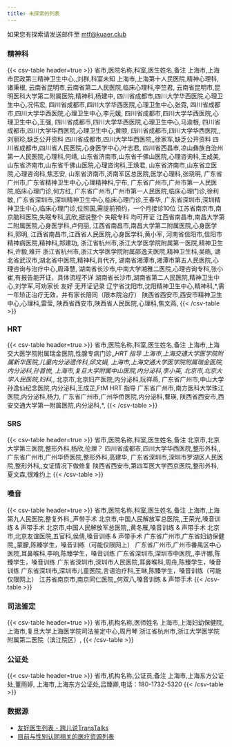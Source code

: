 ```yaml
---
title: 未探索的列表
---
```


如果您有探索请发送邮件至 [mtf@kuaer.club](mailto:mtf@kuaer.club)

### 精神科

{{< csv-table header=true >}}
省市,医院名称,科室,医生姓名,备注
上海市,上海市民政第三精神卫生中心,,刘群,科室未知
上海市,上海第十人民医院,精神心理科,诸秉根,
云南省昆明市,云南省第二人民医院,临床心理科,李竺君,
云南省昆明市,昆明医科大学第二附属医院,精神科,杨建中,
四川省成都市,四川大学华西医院,心理卫生中心,况伟宏,
四川省成都市,四川大学华西医院,心理卫生中心,张霓,
四川省成都市,四川大学华西医院,心理卫生中心,李元媛,
四川省成都市,四川大学华西医院,心理卫生中心,王强,
四川省成都市,四川大学华西医院,心理卫生中心,马渝根,
四川省成都市,四川大学华西医院,心理卫生中心,黄颐,
四川省成都市,四川大学华西医院,,刘丽珍,缺乏公开资料
四川省成都市,四川大学华西医院,,徐家军,缺乏公开资料
四川省成都市,四川省人民医院,心身医学中心,叶志君,
四川省西昌市,凉山彝族自治州第一人民医院,心理科,何靖,
山东省济南市,山东省千佛山医院,心理咨询科,王成美,
山东省济南市,山东省千佛山医院,心理咨询科,王焕君,
山东省济南市,山东省立医院,心理咨询科,焦志安,
山东省济南市,济南军区总医院,医学心理科,张晓明,
广东省广州市,广东省精神卫生中心,心理精神科,宁布,
广东省广州市,广州市第一人民医院,临床心理门诊,何方红,
广东省广州市,广州市第一人民医院,临床心理门诊,徐利敏,
广东省深圳市,深圳精神卫生中心,临床心理门诊,王春华,
广东省深圳市,深圳精神卫生中心,临床心理门诊,位照国,需提前预约，一个月接诊10位
江苏省南京市,南京脑科医院,失眠专科,武欣,据说整个 失眠专科 均可开证
江西省南昌市,南昌大学第二附属医院,心身医学科,卢何丽,
江西省南昌市,南昌大学第二附属医院,心身医学科,郭明,
江西省南昌市,江西省人民医院,心身医学科,黄小军,
河南省信阳市,信阳市精神病医院,精神科,郑建功,
浙江省杭州市,浙江大学医学院附属第一医院,精神卫生科,许毅,难开
浙江省杭州市,浙江大学医学院附属邵逸夫医院,精神卫生科,吴皓,
湖北省武汉市,湖北省中医院,精神科,肖代齐,
湖南省湘潭市,湘潭市第五人民医院,心理咨询与治疗中心,周泽慧,
湖南省长沙市,中南大学湘雅二医院,心理咨询专科,张小崔,有报告能开证，具体流程不详
湖南省长沙市,湖南省第二人民医院,精神卫生中心,刘学军,可劝家长 友好 无开证记录
辽宁省沈阳市,沈阳精神卫生中心,精神科,*,需一年矫正治疗无效，并有家长陪同（限本院治疗）
陕西省西安市,西安市精神卫生中心,心理科,雷莹,
陕西省西安市,陕西省人民医院,心理科,焦文燕,
{{< /csv-table >}}

### HRT

{{< csv-table header=true >}}
省市,医院名称,科室,医生姓名,备注
上海市,上海交大医学院附属瑞金医院,性腺专病门诊,*,HRT 指导
上海市,上海交通大学医学院附属新华医院,儿童内分泌遗传科,邱文娟,
上海市,上海交通大学医学院附属瑞金医院,内分泌科,孙首悦,
上海市,复旦大学附属中山医院,内分泌科,李小英,
北京市,北京大学人民医院,妇科,*,
北京市,北京妇产医院,内分泌科,阮祥燕,
广东省广州市,中山大学孙逸仙纪念医院,内分泌科,王成芷,FtM HRT 指导
广东省广州市,南方医科大学珠江医院,内分泌科,杨力,
广东省广州市,广州华侨医院,内分泌科,曹瑛,
陕西省西安市,西安交通大学第一附属医院,内分泌科,*,
{{< /csv-table >}}

### SRS

{{< csv-table header=true >}}
省市,医院名称,科室,医生姓名,备注
北京市,北京大学第三医院,整形外科,杨欣,伦理？
四川省成都市,四川大学华西医院,整形外科,,
广东省广州市,广州华侨医院,整形外科,高建华,
广东省深圳市,深圳市罗湖区人民医院,整形外科,,女证情况下做修复
陕西省西安市,第四军医大学西京医院,整形外科,夏文森,很难约上
{{< /csv-table >}}

### 嗓音

{{< csv-table header=true >}}
省市,医院名称,科室,医生姓名,备注
上海市,上海第九人民医院,整复外科,,声带手术
北京市,中国人民解放军总医院,,王荣光,嗓音训练 & 声带手术
北京市,中国人民解放军总医院,,黄冬雁,嗓音训练 & 声带手术
北京市,北京友谊医院,五官科,侯倩,嗓音训练 & 声带手术
广东省广州市,广东省妇幼保健院,,蒙朦,陈臻学生，嗓音训练（可能仅限网上）
广东省广州市,广州市番禺区中心医院,耳鼻喉科,李响,陈臻学生，嗓音训练
广东省深圳市,深圳市中医院,,李许娜,陈臻学生，嗓音训练
广东省深圳市,深圳市人民医院,耳鼻喉科,周舟,陈臻学生，嗓音训练
广东省深圳市,深圳市儿童医院,言语治疗科,王琳,陈臻学生，嗓音训练（可能仅限网上）
江苏省南京市,南京同仁医院,,何双八,嗓音训练 & 声带手术
{{< /csv-table >}}

### 司法鉴定

{{< csv-table header=true >}}
省市,机构名称,医师姓名
上海市,上海妇幼保健院,
上海市,复旦大学上海医学院司法鉴定中心,周月琴
浙江省杭州市,浙江大学医学院附属第二医院（滨江院区）,
{{< /csv-table >}}

### 公证处

{{< csv-table header=true >}}
省市,机构名称,公证员,备注
上海市,上海东方公证处,董雨婷,
上海市,上海东方公证处,吕臻卿,电话：180-1732-5320
{{< /csv-table >}}

### 数据源

- [友好医生列表 - 跨儿说TransTalks](https://archive.md/g558s)
- [目前与性别认同相关的医疗资源列表](https://github.com/KristallWang/Transgender-lost-years/blob/master/0002_Medical/Medical_Resources/目前与性别认同相关的医疗资源列表.md)
